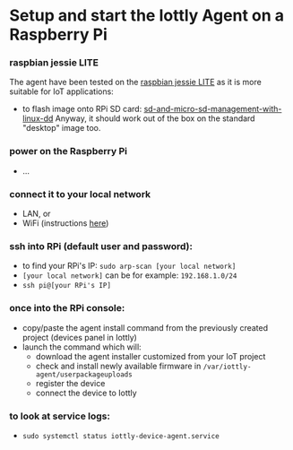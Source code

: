 # Setup and start the Iottly Agent on a Raspberry Pi

### raspbian jessie LITE
The agent have been tested on the [raspbian jessie LITE](https://downloads.raspberrypi.org/raspbian_lite_latest) as it is more suitable for IoT applications:   
  - to flash image onto RPi SD card: [sd-and-micro-sd-management-with-linux-dd](http://tomorrowdata.io/2015/10/24/sd-and-micro-sd-management-with-linux-dd/)
Anyway, it should work out of the box on the standard "desktop" image too.
### power on the Raspberry Pi
  - ...
### connect it to your local network
  - LAN, or
  - WiFi (instructions [here](https://www.raspberrypi.org/documentation/configuration/wireless/wireless-cli.md))

### ssh into RPi (default user and password):
  - to find your RPi's IP: `sudo arp-scan [your local network]`
  - `[your local network]` can be for example: `192.168.1.0/24`
  - `ssh pi@[your RPi's IP]`

### once into the RPi console:
  - copy/paste the agent install command from the previously created project (devices panel in Iottly) 
  - launch the command which will:
    - download the agent installer customized from your IoT project
    - check and install newly available firmware in `/var/iottly-agent/userpackageuploads`
    - register the device
    - connect the device to Iottly

### to look at service logs: 
  - `sudo systemctl status iottly-device-agent.service`
